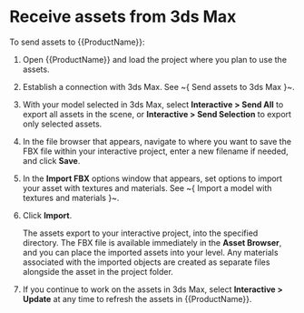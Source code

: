 # Receive assets from 3ds Max

To send assets to {{ProductName}}:

1.  Open {{ProductName}} and load the project where you plan to use the assets.
2.  Establish a connection with 3ds Max. See ~{ Send assets to 3ds Max }~.
3.  With your model selected in 3ds Max, select **Interactive > Send All** to export all assets in the scene, or **Interactive > Send Selection** to export only selected assets.
4.  In the file browser that appears, navigate to where you want to save the FBX file within your interactive project, enter a new filename if needed, and click **Save**.
5. In the **Import FBX** options window that appears, set options to import your asset with textures and materials. See ~{ Import a model with textures and materials }~.
6. Click **Import**.

    The assets export to your interactive project, into the specified directory. The FBX file is available immediately in the **Asset Browser**, and you can place the imported assets into your level. Any materials associated with the imported objects are created as separate files alongside the asset in the project folder.

7. If you continue to work on the assets in 3ds Max, select **Interactive > Update** at any time to refresh the assets in {{ProductName}}.
